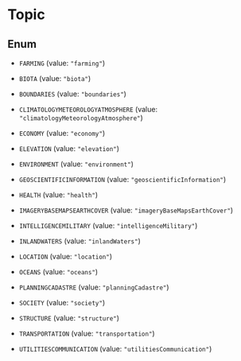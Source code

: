 

# Topic

## Enum


* `FARMING` (value: `"farming"`)

* `BIOTA` (value: `"biota"`)

* `BOUNDARIES` (value: `"boundaries"`)

* `CLIMATOLOGYMETEOROLOGYATMOSPHERE` (value: `"climatologyMeteorologyAtmosphere"`)

* `ECONOMY` (value: `"economy"`)

* `ELEVATION` (value: `"elevation"`)

* `ENVIRONMENT` (value: `"environment"`)

* `GEOSCIENTIFICINFORMATION` (value: `"geoscientificInformation"`)

* `HEALTH` (value: `"health"`)

* `IMAGERYBASEMAPSEARTHCOVER` (value: `"imageryBaseMapsEarthCover"`)

* `INTELLIGENCEMILITARY` (value: `"intelligenceMilitary"`)

* `INLANDWATERS` (value: `"inlandWaters"`)

* `LOCATION` (value: `"location"`)

* `OCEANS` (value: `"oceans"`)

* `PLANNINGCADASTRE` (value: `"planningCadastre"`)

* `SOCIETY` (value: `"society"`)

* `STRUCTURE` (value: `"structure"`)

* `TRANSPORTATION` (value: `"transportation"`)

* `UTILITIESCOMMUNICATION` (value: `"utilitiesCommunication"`)



